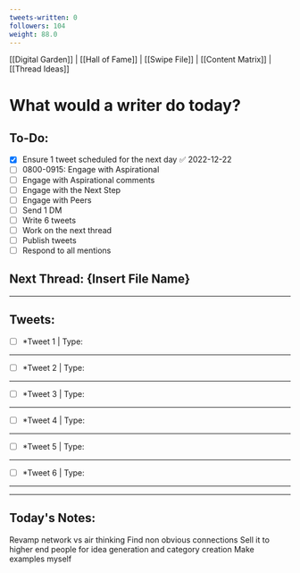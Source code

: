 ```yaml
---
tweets-written: 0
followers: 104
weight: 88.0
---
```

[[Digital Garden]] | [[Hall of Fame]] | [[Swipe File]] | [[Content Matrix]] | [[Thread Ideas]]

# What would a writer do today?

## To-Do:
- [x] Ensure 1 tweet scheduled for the next day ✅ 2022-12-22
- [ ] 0800-0915: Engage with Aspirational
- [ ] Engage with Aspirational comments
- [ ] Engage with the Next Step
- [ ] Engage with Peers
- [ ] Send 1 DM
- [ ] Write 6 tweets
- [ ] Work on the next thread
- [ ] Publish tweets
- [ ] Respond to all mentions

## Next Thread: {Insert File Name}
---
## Tweets:

- [ ] *Tweet 1 | Type:

---

- [ ] *Tweet 2 | Type:

---

- [ ] *Tweet 3 | Type:

---

- [ ] *Tweet 4 | Type:

---

- [ ] *Tweet 5 | Type:

---

- [ ] *Tweet 6 | Type:

---

---
## Today's Notes:

Revamp network vs air thinking
Find non obvious connections
Sell it to higher end people for idea generation and category creation 
Make examples myself